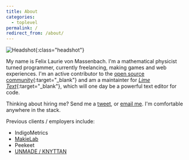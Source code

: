 ```yaml
---
title: About
categories:
  - toplevel
permalink: /
redirect_from: /about/
---
```

![Headshot](//www.gravatar.com/avatar/904272fae938125a9ea3b545057838e9?s=160){:class="headshot"}

My name is Felix Laurie von Massenbach. I'm a mathematical physicist turned programmer, currently freelancing, making games and web experiences. I'm an active contributor to the [open source community](https://github.com/erbridge){:target="_blank"} and am a maintainter for [*Lime Text*](https://github.com/limetext){:target="_blank"}, which will one day be a powerful text editor for code.

Thinking about hiring me? Send me a [tweet](https://twitter.com/erbridge), or [email me](mailto:felix@erbridge.co.uk). I'm comfortable anywhere in the stack.

Previous clients / employers include:

- IndigoMetrics
- [MakieLab](https://mymakie.com/)
- Peekeet
- [UNMADE / KNYTTAN](https://unmade.com/)

